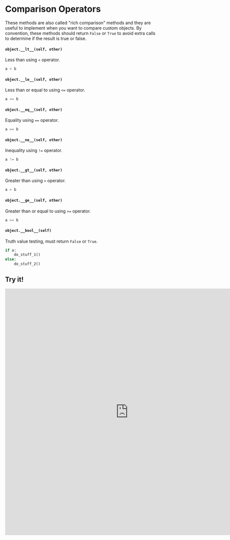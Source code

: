 # Comparison Operators

These methods are also called "rich comparison" methods and they are useful to implement when you want to compare custom objects.
By convention, these methods should return `False` or `True` to avoid extra calls to determine if the result is true or false.

#### `object.__lt__(self, other)`

Less than using `<` operator.

```python
a < b
```

#### `object.__le__(self, other)`

Less than or equal to using `<=` operator.

```python
a <= b
```

#### `object.__eq__(self, other)`

Equality using `==` operator.

```python
a == b
```

#### `object.__ne__(self, other)`

Inequality using `!=` operator.

```python
a != b
```

#### `object.__gt__(self, other)`

Greater than using `>` operator.

```python
a > b
```

#### `object.__ge__(self, other)`

Greater than or equal to using `>=` operator.

```python
a >= b
```

#### `object.__bool__(self)`

Truth value testing, must return `False` or `True`.

```python
if a:
    do_stuff_1()
else:
    do_stuff_2()
```

## Try it!

<iframe height="800px"
        width="800px"
        src="https://repl.it/@alxvicenzi/comparison-operators?lite=true"
        scrolling="no"
        frameborder="no"
        allowtransparency="true"
        allowfullscreen="true"
        sandbox="allow-forms allow-pointer-lock allow-popups allow-same-origin allow-scripts allow-modals"></iframe>
